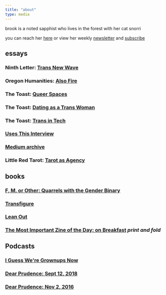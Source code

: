 ```yaml
---
title: "about"
type: media
---
```


brook is a noted sapphist who lives in the forest with her cat snorri

you can reach her [here](mailto:about@brookshelley.com) or view her weekly [newsletter](/tags/newsletter/) and [subscribe](https://buttondown.email/brookshelley)

## essays

### Ninth Letter: [Trans New Wave](http://www.ninthletter.com/trans-new-wave)

### Oregon Humanities: [Also Fire](http://oregonhumanities.org/rll/beyond-the-margins/also-fire/)

### The Toast: [Queer Spaces](http://the-toast.net/2016/04/18/everyone-but-cis-men-creating-better-safe-spaces-for-lgbt-people/)

### The Toast: [Dating as a Trans Woman](http://the-toast.net/2014/09/08/dating-women-trans-woman-suggestions/)

### The Toast: [Trans in Tech](http://the-toast.net/2014/02/07/trans-tech-industry/)

### [Uses This Interview](https://usesthis.com/interviews/brook.shelley/)

### [Medium archive](https://medium.com/@brookshelley/)

### Little Red Tarot: [**Tarot as Agency**](http://littleredtarot.com/tarot-as-agency-how-reading-tarot-is-a-radical-break-with-my-past/)

## books

### [F, M, or Other: Quarrels with the Gender Binary](https://knighterrantpress.bigcartel.com/product/f-m-or-other-quarrels-with-the-gender-binary-volume-1)

### [Transfigure](http://transfigureproject.com/brook-shelley/)

### [Lean Out](http://www.orbooks.com/catalog/lean-out/)

### [The Most Important Zine of the Day: on Breakfast](https://www.dropbox.com/s/voh2uoxdcizl86a/BreakfastZine-3.pdf?dl=0) _print and fold_

## Podcasts

### [I Guess We're Grownups Now](https://goodstuff.fm/grownups/)

### [Dear Prudence: Sept 12, 2018](http://www.slate.com/articles/podcasts/dear_prudence/2018/09/dear_prudence_podcast_the_sister_misery_edition.html)

### [Dear Prudence:  Nov 2, 2016](https://slate.com/human-interest/2016/11/dear-prudence-podcast-asian-fetishes-racist-group-texts-and-ambien-zombies.html)
